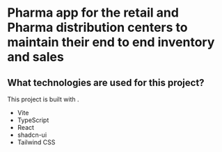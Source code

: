 # Pharma app for the retail and Pharma distribution centers to maintain their end to end inventory and sales
## What technologies are used for this project?

This project is built with .

- Vite
- TypeScript
- React
- shadcn-ui
- Tailwind CSS

